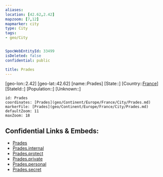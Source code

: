 ```yaml
---
aliases: 
location: [42.62,2.42]
mapzoom: [7,12] 
mapmarker: city 
type: City
tags:
- geo/City


SpocWebEntityId: 33499
isDeleted: false
confidential: public

title: Prades
---
```

[geo-lon::2.42]
[geo-lat::42.62]
[name::Prades]
[State::]
[Country::[France](geo/Continent/Europe/France.md)]
[StateId::]
[Population::]
[Unknown::]


```leaflet
id: Prades
coordinates: [Prades](geo/Continent/Europe/France/City/Prades.md)
markerFile: [Prades](geo/Continent/Europe/France/City/Prades.md)
defaultZoom: 11 
maxZoom: 18
```


## Confidential Links & Embeds: 
- [Prades](../../../../../../_public/geo/Continent/Europe/France/City/Prades.md) 
- [Prades.internal](../../../../../../_internal/geo/Continent/Europe/France/City/Prades.internal.md) 
- [Prades.protect](../../../../../../_protect/geo/Continent/Europe/France/City/Prades.protect.md) 
- [Prades.private](../../../../../../_private/geo/Continent/Europe/France/City/Prades.private.md) 
- [Prades.personal](../../../../../../_personal/geo/Continent/Europe/France/City/Prades.personal.md) 
- [Prades.secret](../../../../../../_secret/geo/Continent/Europe/France/City/Prades.secret.md) 
